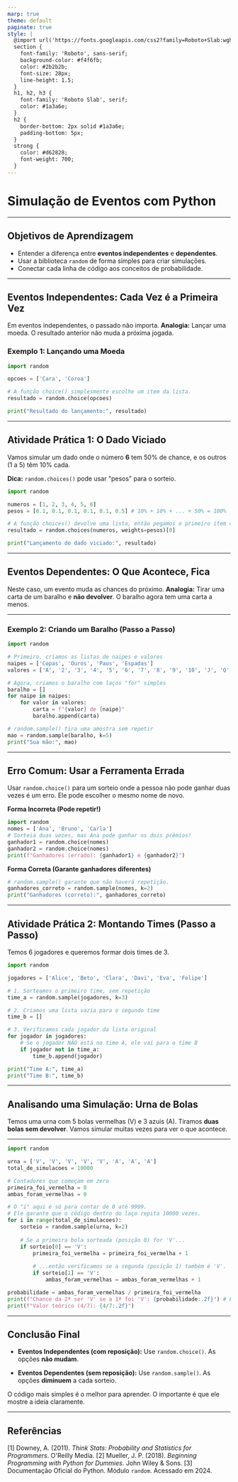 ```yaml
---
marp: true
theme: default
paginate: true
style: |
  @import url('https://fonts.googleapis.com/css2?family=Roboto+Slab:wght@400;700&family=Roboto:ital,wght@0,400;0,700;1,400&display=swap');
  section {
    font-family: 'Roboto', sans-serif;
    background-color: #f4f6fb;
    color: #2b2b2b;
    font-size: 28px;
    line-height: 1.5;
  }
  h1, h2, h3 {
    font-family: 'Roboto Slab', serif;
    color: #1a3a6e;
  }
  h2 {
    border-bottom: 2px solid #1a3a6e;
    padding-bottom: 5px;
  }
  strong {
    color: #d62828;
    font-weight: 700;
  }
---
```


# Simulação de Eventos com Python

---

## Objetivos de Aprendizagem

* Entender a diferença entre **eventos independentes** e **dependentes**.
* Usar a biblioteca `random` de forma simples para criar simulações.
* Conectar cada linha de código aos conceitos de probabilidade.

---

## Eventos Independentes: Cada Vez é a Primeira Vez

Em eventos independentes, o passado não importa.
**Analogia:** Lançar uma moeda. O resultado anterior não muda a próxima jogada.

### Exemplo 1: Lançando uma Moeda

```python
import random

opcoes = ['Cara', 'Coroa']

# A função choice() simplesmente escolhe um item da lista.
resultado = random.choice(opcoes)

print("Resultado do lançamento:", resultado)
```

---

## Atividade Prática 1: O Dado Viciado

Vamos simular um dado onde o número **6** tem 50% de chance, e os outros (1 a 5) têm 10% cada.

**Dica:** `random.choices()` pode usar "pesos" para o sorteio.

```python
import random

numeros = [1, 2, 3, 4, 5, 6]
pesos = [0.1, 0.1, 0.1, 0.1, 0.1, 0.5] # 10% + 10% + ... + 50% = 100%

# A função choices() devolve uma lista, então pegamos o primeiro item com [0]
resultado = random.choices(numeros, weights=pesos)[0]

print("Lançamento do dado viciado:", resultado)
```

---

## Eventos Dependentes: O Que Acontece, Fica

Neste caso, um evento muda as chances do próximo.
**Analogia:** Tirar uma carta de um baralho e **não devolver**. O baralho agora tem uma carta a menos.

---
### Exemplo 2: Criando um Baralho (Passo a Passo)

```python
import random

# Primeiro, criamos as listas de naipes e valores
naipes = ['Copas', 'Ouros', 'Paus', 'Espadas']
valores = ['A', '2', '3', '4', '5', '6', '7', '8', '9', '10', 'J', 'Q', 'K']

# Agora, criamos o baralho com laços "for" simples
baralho = []
for naipe in naipes:
    for valor in valores:
        carta = f"{valor} de {naipe}"
        baralho.append(carta)

# random.sample() tira uma amostra sem repetir
mao = random.sample(baralho, k=5)
print("Sua mão:", mao)
```

---

## Erro Comum: Usar a Ferramenta Errada

Usar `random.choice()` para um sorteio onde a pessoa não pode ganhar duas vezes é um erro. Ele pode escolher o mesmo nome de novo.

**Forma Incorreta (Pode repetir!)**
```python
import random
nomes = ['Ana', 'Bruno', 'Carla']
# Sorteia duas vezes, mas Ana pode ganhar os dois prêmios!
ganhador1 = random.choice(nomes)
ganhador2 = random.choice(nomes)
print(f"Ganhadores (errado): {ganhador1} e {ganhador2}")
```

**Forma Correta (Garante ganhadores diferentes)**
```python
# random.sample() garante que não haverá repetição.
ganhadores_correto = random.sample(nomes, k=2)
print("Ganhadores (correto):", ganhadores_correto)
```

---

## Atividade Prática 2: Montando Times (Passo a Passo)

Temos 6 jogadores e queremos formar dois times de 3.

```python
import random

jogadores = ['Alice', 'Beto', 'Clara', 'Davi', 'Eva', 'Felipe']

# 1. Sorteamos o primeiro time, sem repetição
time_a = random.sample(jogadores, k=3)

# 2. Criamos uma lista vazia para o segundo time
time_b = []

# 3. Verificamos cada jogador da lista original
for jogador in jogadores:
    # Se o jogador NÃO está no time A, ele vai para o time B
    if jogador not in time_a:
        time_b.append(jogador)

print("Time A:", time_a)
print("Time B:", time_b)
```

---

## Analisando uma Simulação: Urna de Bolas

Temos uma urna com 5 bolas vermelhas (V) e 3 azuis (A).
Tiramos **duas bolas sem devolver**. Vamos simular muitas vezes para ver o que acontece.

---

```python
import random

urna = ['V', 'V', 'V', 'V', 'V', 'A', 'A', 'A']
total_de_simulacoes = 10000

# Contadores que começam em zero
primeira_foi_vermelha = 0
ambas_foram_vermelhas = 0

# O "i" aqui é só para contar de 0 até 9999.
# Ele garante que o código dentro do laço repita 10000 vezes.
for i in range(total_de_simulacoes):
    sorteio = random.sample(urna, k=2)
    
    # Se a primeira bola sorteada (posição 0) for 'V'...
    if sorteio[0] == 'V':
        primeira_foi_vermelha = primeira_foi_vermelha + 1
        
        # ...então verificamos se a segunda (posição 1) também é 'V'.
        if sorteio[1] == 'V':
            ambas_foram_vermelhas = ambas_foram_vermelhas + 1

probabilidade = ambas_foram_vermelhas / primeira_foi_vermelha
print(f"Chance da 2ª ser 'V' se a 1ª foi 'V': {probabilidade:.2f}") # Ex: 0.57
print(f"Valor teórico (4/7): {4/7:.2f}")
```

---

## Conclusão Final

* **Eventos Independentes (com reposição):**
    Use `random.choice()`. As opções **não mudam**.

* **Eventos Dependentes (sem reposição):**
    Use `random.sample()`. As opções **diminuem** a cada sorteio.

O código mais simples é o melhor para aprender. O importante é que ele mostre a ideia claramente.

---

## Referências

[1] Downey, A. (2011). *Think Stats: Probability and Statistics for Programmers*. O'Reilly Media.
[2] Mueller, J. P. (2018). *Beginning Programming with Python for Dummies*. John Wiley & Sons.
[3] Documentação Oficial do Python. Módulo `random`. Acessado em 2024.